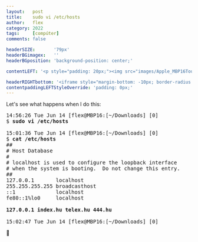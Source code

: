 ```yaml
---
layout:   post
title:    sudo vi /etc/hosts
author:   flex
category: 2022
tags:     [compúter]
comments: false

headerSIZE:       '79px'
headerBGimagex:   ''
headerBGposition: 'background-position: center;'

contentLEFT: '<p style="padding: 20px;"><img src="images/Apple_MBP16Touch-Silver-2019_nobg.png"></p>'

headerRIGHTbottom: '<iframe style="margin-bottom: -10px; border-radius:0px" src="https://open.spotify.com/embed/track/6l7PbHcApOcdXYbZlex1z4?utm_source=generator" width="100%" height="80" frameBorder="0" allowfullscreen="" allow="autoplay; clipboard-write; encrypted-media; fullscreen; picture-in-picture"></iframe>'
contentpaddingLEFTStyleOverride: 'padding: 0px;'
---
```


Let's see what happens when I do this:

<pre class="terminal">
14:56:26 Tue Jun 14 [flex@MBP16:[~/Downloads] [0]
$ <strong>sudo vi /etc/hosts</strong>

15:01:36 Tue Jun 14 [flex@MBP16:[~/Downloads] [0]
$ <strong>cat /etc/hosts</strong>
##
# Host Database
#
# localhost is used to configure the loopback interface
# when the system is booting.  Do not change this entry.
##
127.0.0.1	    localhost
255.255.255.255	broadcasthost
::1             localhost
fe80::1%lo0	    localhost

<strong>127.0.0.1 index.hu telex.hu 444.hu</strong>

15:02:47 Tue Jun 14 [flex@MBP16:[~/Downloads] [0]
</pre>

🤞